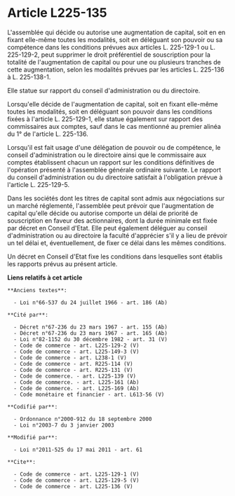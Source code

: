 # Article L225-135

L'assemblée qui décide ou autorise une augmentation de capital, soit en en fixant elle-même toutes les modalités, soit en
déléguant son pouvoir ou sa compétence dans les conditions prévues aux articles L. 225-129-1 ou L. 225-129-2, peut supprimer
le droit préférentiel de souscription pour la totalité de l'augmentation de capital ou pour une ou plusieurs tranches de
cette augmentation, selon les modalités prévues par les articles L. 225-136 à L. 225-138-1. 

Elle statue sur rapport du conseil d'administration ou du directoire. 

Lorsqu'elle décide de l'augmentation de capital, soit en fixant elle-même toutes les modalités, soit en déléguant son pouvoir
dans les conditions fixées à l'article L. 225-129-1, elle statue également sur rapport des commissaires aux comptes, sauf
dans le cas mentionné au premier alinéa du 1° de l'article L. 225-136. 

Lorsqu'il est fait usage d'une délégation de pouvoir ou de compétence, le conseil d'administration ou le directoire ainsi que
le commissaire aux comptes établissent chacun un rapport sur les conditions définitives de l'opération présenté à l'assemblée
générale ordinaire suivante. Le rapport du conseil d'administration ou du directoire satisfait à l'obligation prévue à
l'article L. 225-129-5. 

Dans les sociétés dont les titres de capital sont admis aux négociations sur un marché réglementé, l'assemblée peut prévoir
que l'augmentation de capital qu'elle décide ou autorise comporte un délai de priorité de souscription en faveur des
actionnaires, dont la durée minimale est fixée par décret en Conseil d'Etat. Elle peut également déléguer au conseil
d'administration ou au directoire la faculté d'apprécier s'il y a lieu de prévoir un tel délai et, éventuellement, de fixer
ce délai dans les mêmes conditions. 

Un décret en Conseil d'Etat fixe les conditions dans lesquelles sont établis les rapports prévus au présent article.

**Liens relatifs à cet article**

	**Anciens textes**:

	  - Loi n°66-537 du 24 juillet 1966 - art. 186 (Ab)

	**Cité par**:

	  - Décret n°67-236 du 23 mars 1967 - art. 155 (Ab)
	  - Décret n°67-236 du 23 mars 1967 - art. 165 (Ab)
	  - Loi n°82-1152 du 30 décembre 1982 - art. 31 (V)
	  - Code de commerce - art. L225-129-2 (V)
	  - Code de commerce - art. L225-149-3 (V)
	  - Code de commerce - art. L238-1 (V)
	  - Code de commerce - art. R225-114 (V)
	  - Code de commerce - art. R225-131 (V)
	  - Code de commerce. - art. L225-139 (V)
	  - Code de commerce. - art. L225-161 (Ab)
	  - Code de commerce. - art. L225-169 (Ab)
	  - Code monétaire et financier - art. L613-56 (V)

	**Codifié par**:

	  - Ordonnance n°2000-912 du 18 septembre 2000
	  - Loi n°2003-7 du 3 janvier 2003

	**Modifié par**:

	  - Loi n°2011-525 du 17 mai 2011 - art. 61

	**Cite**:

	  - Code de commerce - art. L225-129-1 (V)
	  - Code de commerce - art. L225-129-5 (V)
	  - Code de commerce - art. L225-136 (V)
